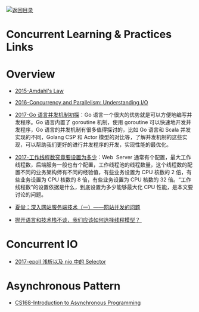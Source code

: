 [![返回目录](https://parg.co/UGo)](https://github.com/wxyyxc1992/Awesome-Links)

# Concurrent Learning & Practices Links

# Overview

* [2015-Amdahl's Law](http://tutorials.jenkov.com/java-concurrency/amdahls-law.html)

* [2016-Concurrency and Parallelism: Understanding I/O](https://blog.risingstack.com/concurrency-and-parallelism-understanding-i-o/)

- [2017-Go 语言并发机制初探](https://yq.aliyun.com/articles/72365)：Go 语言一个很大的优势就是可以方便地编写并发程序。Go 语言内置了 goroutine 机制，使用 goroutine 可以快速地开发并发程序，Go 语言的并发机制有很多值得探讨的，比如 Go 语言和 Scala 并发实现的不同，Golang CSP 和 Actor 模型的对比等，了解并发机制的这些实现，可以帮助我们更好的进行并发程序的开发，实现性能的最优化。

- [2017-工作线程数究竟要设置为多少](https://mp.weixin.qq.com/s/BRpngTEFHjzpGv8tkdqmPQ)：Web  Server 通常有个配置，最大工作线程数，后端服务一般也有个配置，工作线程池的线程数量，这个线程数的配置不同的业务架构师有不同的经验值，有些业务设置为 CPU 核数的 2 倍，有些业务设置为 CPU 核数的 8 倍，有些业务设置为 CPU 核数的 32 倍。“工作线程数”的设置依据是什么，到底设置为多少能够最大化 CPU 性能，是本文要讨论的问题。

* [夏俊：深入网站服务端技术（一）——网站并发的问题](http://www.csdn.net/article/2015-03-16/2824221)

- [抛开语言和技术栈不谈，我们应该如何选择线程模型？ ](http://mp.weixin.qq.com/s?__biz=MzA5Nzc4OTA1Mw==&mid=2659598379&idx=1&sn=39d432e1d2f2c07254157e621bc50f01&chksm=8be99539bc9e1c2f892fcc89089c939d70361d1ba1fb584ce69ab68240eb35e6846f3c14bd6b&mpshare=1&scene=1&srcid=1028Z0atSJuHV9dRSZdjogqo#rd)

# Concurrent IO

* [2017-epoll 浅析以及 nio 中的 Selector](http://www.importnew.com/24794.html)

# Asynchronous Pattern

* [CS168-Introduction to Asynchronous Programming](http://cs.brown.edu/courses/cs168/s12/handouts/async.pdf)

